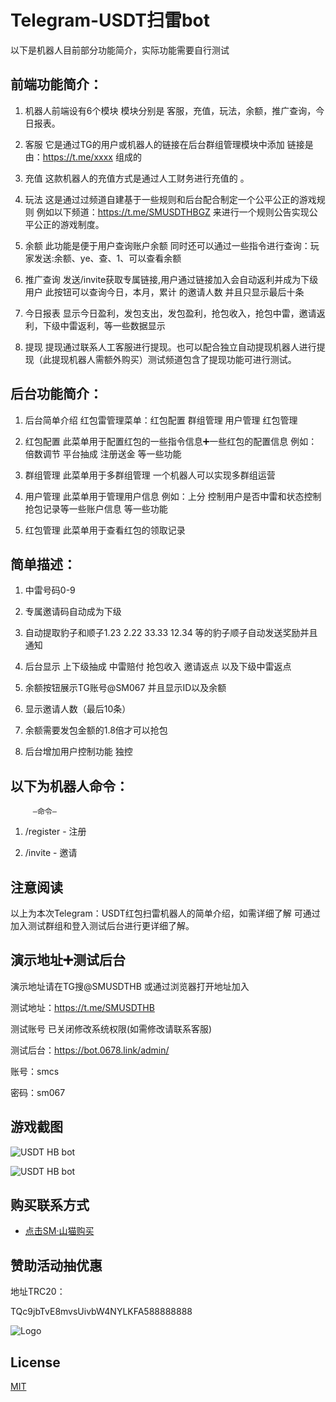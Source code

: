 
# Telegram-USDT扫雷bot

以下是机器人目前部分功能简介，实际功能需要自行测试


## 前端功能简介：

1. 机器人前端设有6个模块 模块分别是 客服，充值，玩法，余额，推广查询，今日报表。

2. 客服 它是通过TG的用户或机器人的链接在后台群组管理模块中添加 链接是由：https://t.me/xxxx 组成的

3. 充值 这款机器人的充值方式是通过人工财务进行充值的 。

4. 玩法 这是通过过频道自建基于一些规则和后台配合制定一个公平公正的游戏规则 例如以下频道：https://t.me/SMUSDTHBGZ 来进行一个规则公告实现公平公正的游戏制度。

5. 余额 此功能是便于用户查询账户余额 同时还可以通过一些指令进行查询：玩家发送:余额、ye、查、1、可以查看余额

6. 推广查询 发送/invite获取专属链接,用户通过链接加入会自动返利并成为下级用户 此按钮可以查询今日，本月，累计 的邀请人数 并且只显示最后十条 

7. 今日报表 显示今日盈利，发包支出，发包盈利，抢包收入，抢包中雷，邀请返利，下级中雷返利，等一些数据显示

8. 提现 提现通过联系人工客服进行提现。也可以配合独立自动提现机器人进行提现（此提现机器人需额外购买）测试频道包含了提现功能可进行测试。

## 后台功能简介：

1. 后台简单介绍 红包雷管理菜单：红包配置 群组管理 用户管理 红包管理 

2. 红包配置 此菜单用于配置红包的一些指令信息➕一些红包的配置信息 例如：倍数调节 平台抽成 注册送金 等一些功能

3. 群组管理 此菜单用于多群组管理 一个机器人可以实现多群组运营 

4. 用户管理 此菜单用于管理用户信息 例如：上分 控制用户是否中雷和状态控制 抢包记录等一些账户信息 等一些功能

5. 红包管理 此菜单用于查看红包的领取记录 

## 简单描述：

1. 中雷号码0-9

2. 专属邀请码自动成为下级

3. 自动提取豹子和顺子1.23 2.22 33.33 12.34 等的豹子顺子自动发送奖励并且通知

4. 后台显示 上下级抽成 中雷赔付 抢包收入 邀请返点 以及下级中雷返点

5. 余额按钮展示TG账号@SM067 并且显示ID以及余额

6. 显示邀请人数（最后10条）

7. 余额需要发包金额的1.8倍才可以抢包

8. 后台增加用户控制功能 独控

## 以下为机器人命令：
         —命令—
1. /register - 注册

2. /invite - 邀请























## 注意阅读

以上为本次Telegram：USDT红包扫雷机器人的简单介绍，如需详细了解 可通过加入测试群组和登入测试后台进行更详细了解。

## 演示地址➕测试后台

演示地址请在TG搜@SMUSDTHB 或通过浏览器打开地址加入

测试地址：https://t.me/SMUSDTHB

测试账号 已关闭修改系统权限(如需修改请联系客服)

测试后台：https://bot.0678.link/admin/

账号：smcs

密码：sm067



## 游戏截图

![USDT HB bot](https://ice.frostsky.com/2023/08/14/00e70fe0aedcbfe4f11921d1be9444a5.png)

![USDT HB bot](https://ice.frostsky.com/2023/08/14/cc240ab4be0954915f5c0429d0ccc51c.png)





## 购买联系方式

- [点击SM·山猫购买](https://t.me/SM067/)


## 赞助活动抽优惠

地址TRC20：

TQc9jbTvE8mvsUivbW4NYLKFA588888888





![Logo](https://ice.frostsky.com/2023/08/14/b38c8eb59d785e8a18898f260175592e.png)


## License

[MIT](https://choosealicense.com/licenses/mit/)

